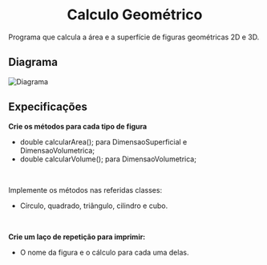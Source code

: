<h1 align="center">Calculo Geométrico</h1>
Programa que calcula a área e a superfície de figuras geométricas 2D e 3D.

<h2>Diagrama</h2>

![Diagrama](https://user-images.githubusercontent.com/119445003/205409348-f3f8177a-2c04-4064-832f-e03370accef7.png)

<h2>Expecificações</h2>

**Crie os métodos para cada tipo de figura**
* double calcularArea(); para DimensaoSuperficial e DimensaoVolumetrica;
* double calcularVolume(); para DimensaoVolumetrica;

<br/>

Implemente os métodos nas referidas classes:
* Círculo, quadrado, triângulo, cilindro e cubo.

<br/>

**Crie um laço de repetição para imprimir:**
* O nome da figura e o cálculo para cada uma delas.

